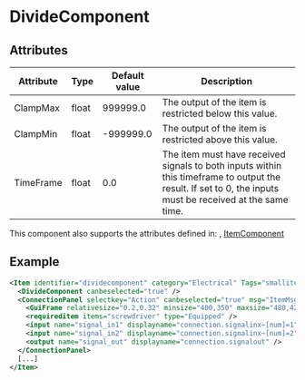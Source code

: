 # DivideComponent


## Attributes

| Attribute|Type|Default value|Description |
| ---|---|---|--- |
| ClampMax|float|999999.0|The output of the item is restricted below this value. |
| ClampMin|float|-999999.0|The output of the item is restricted above this value. |
| TimeFrame|float|0.0|The item must have received signals to both inputs within this timeframe to output the result. If set to 0, the inputs must be received at the same time. |

This component also supports the attributes defined in: , [ItemComponent](ItemComponent.md)


## Example
```xml
<Item identifier="dividecomponent" category="Electrical" Tags="smallitem,logic" maxstacksize="8" linkable="false" cargocontaineridentifier="metalcrate" scale="0.5" impactsoundtag="impact_metal_light" isshootable="true">
  <DivideComponent canbeselected="true" />
  <ConnectionPanel selectkey="Action" canbeselected="true" msg="ItemMsgRewireScrewdriver" hudpriority="10">
    <GuiFrame relativesize="0.2,0.32" minsize="400,350" maxsize="480,420" anchor="Center" style="ConnectionPanel" />
    <requireditem items="screwdriver" type="Equipped" />
    <input name="signal_in1" displayname="connection.signalinx~[num]=1" />
    <input name="signal_in2" displayname="connection.signalinx~[num]=2" />
    <output name="signal_out" displayname="connection.signalout" />
  </ConnectionPanel>
  [...]
</Item>
```

